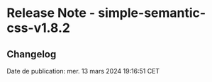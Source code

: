 # Release Note - simple-semantic-css-v1.8.2

## Changelog


Date de publication: mer. 13 mars 2024 19:16:51 CET
